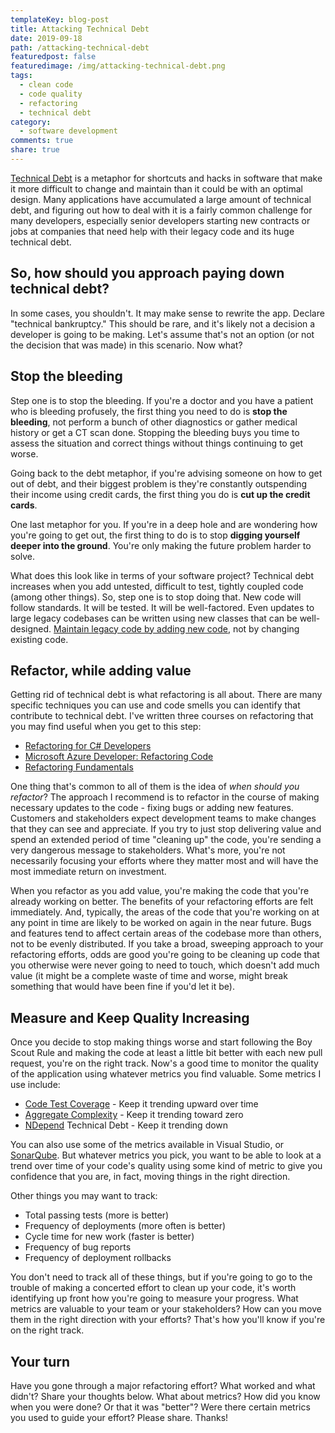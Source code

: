 ```yaml
---
templateKey: blog-post
title: Attacking Technical Debt
date: 2019-09-18
path: /attacking-technical-debt
featuredpost: false
featuredimage: /img/attacking-technical-debt.png
tags:
  - clean code
  - code quality
  - refactoring
  - technical debt
category:
  - software development
comments: true
share: true
---
```


[Technical Debt](https://deviq.com/technical-debt/) is a metaphor for shortcuts and hacks in software that make it more difficult to change and maintain than it could be with an optimal design. Many applications have accumulated a large amount of technical debt, and figuring out how to deal with it is a fairly common challenge for many developers, especially senior developers starting new contracts or jobs at companies that need help with their legacy code and its huge technical debt.

## So, how should you approach paying down technical debt?

In some cases, you shouldn't. It may make sense to rewrite the app. Declare "technical bankruptcy." This should be rare, and it's likely not a decision a developer is going to be making. Let's assume that's not an option (or not the decision that was made) in this scenario. Now what?

## Stop the bleeding

Step one is to stop the bleeding. If you're a doctor and you have a patient who is bleeding profusely, the first thing you need to do is **stop the bleeding**, not perform a bunch of other diagnostics or gather medical history or get a CT scan done. Stopping the bleeding buys you time to assess the situation and correct things without things continuing to get worse.

Going back to the debt metaphor, if you're advising someone on how to get out of debt, and their biggest problem is they're constantly outspending their income using credit cards, the first thing you do is **cut up the credit cards**.

One last metaphor for you. If you're in a deep hole and are wondering how you're going to get out, the first thing to do is to stop **digging yourself deeper into the ground**. You're only making the future problem harder to solve.

What does this look like in terms of your software project? Technical debt increases when you add untested, difficult to test, tightly coupled code (among other things). So, step one is to stop doing that. New code will follow standards. It will be tested. It will be well-factored. Even updates to large legacy codebases can be written using new classes that can be well-designed. [Maintain legacy code by adding new code](https://weeklydevtips.com/episodes/015), not by changing existing code.

## Refactor, while adding value

Getting rid of technical debt is what refactoring is all about. There are many specific techniques you can use and code smells you can identify that contribute to technical debt. I've written three courses on refactoring that you may find useful when you get to this step:

- [Refactoring for C# Developers](https://www.pluralsight.com/courses/refactoring-csharp-developers)
- [Microsoft Azure Developer: Refactoring Code](https://www.pluralsight.com/courses/microsoft-azure-code-refactoring)
- [Refactoring Fundamentals](https://www.pluralsight.com/courses/refactoring-fundamentals)

One thing that's common to all of them is the idea of _when should you refactor_? The approach I recommend is to refactor in the course of making necessary updates to the code - fixing bugs or adding new features. Customers and stakeholders expect development teams to make changes that they can see and appreciate. If you try to just stop delivering value and spend an extended period of time "cleaning up" the code, you're sending a very dangerous message to stakeholders. What's more, you're not necessarily focusing your efforts where they matter most and will have the most immediate return on investment.

When you refactor as you add value, you're making the code that you're already working on better. The benefits of your refactoring efforts are felt immediately. And, typically, the areas of the code that you're working on at any point in time are likely to be worked on again in the near future. Bugs and features tend to affect certain areas of the codebase more than others, not to be evenly distributed. If you take a broad, sweeping approach to your refactoring efforts, odds are good you're going to be cleaning up code that you otherwise were never going to need to touch, which doesn't add much value (it might be a complete waste of time and worse, might break something that would have been fine if you'd let it be).

## Measure and Keep Quality Increasing

Once you decide to stop making things worse and start following the Boy Scout Rule and making the code at least a little bit better with each new pull request, you're on the right track. Now's a good time to monitor the quality of the application using whatever metrics you find valuable. Some metrics I use include:

- [Code Test Coverage](https://ardalis.com/tag/code-coverage) - Keep it trending upward over time
- [Aggregate Complexity](https://ardalis.com/measuring-aggregate-complexity-in-software-applications) - Keep it trending toward zero
- [NDepend](https://www.ndepend.com/) Technical Debt - Keep it trending down

You can also use some of the metrics available in Visual Studio, or [SonarQube](https://www.sonarqube.org). But whatever metrics you pick, you want to be able to look at a trend over time of your code's quality using some kind of metric to give you confidence that you are, in fact, moving things in the right direction.

Other things you may want to track:

- Total passing tests (more is better)
- Frequency of deployments (more often is better)
- Cycle time for new work (faster is better)
- Frequency of bug reports
- Frequency of deployment rollbacks

You don't need to track all of these things, but if you're going to go to the trouble of making a concerted effort to clean up your code, it's worth identifying up front how you're going to measure your progress. What metrics are valuable to your team or your stakeholders? How can you move them in the right direction with your efforts? That's how you'll know if you're on the right track.

## Your turn

Have you gone through a major refactoring effort? What worked and what didn't? Share your thoughts below. What about metrics? How did you know when you were done? Or that it was "better"? Were there certain metrics you used to guide your effort? Please share. Thanks!
